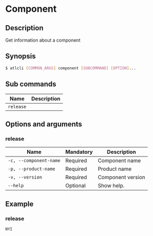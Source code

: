 # Component
## Description
 Get information about a component
## Synopsis
```bash
$ atlcli [COMMON_ARGS] component [SUBCOMMAND] [OPTION]...
```
## Sub commands

|Name|Description|
|-|-|
|`release`||

## Options and arguments
### release
|Name|Mandatory|Description|
|-|-|-|
|`-c, --component-name`|Required|Component name|
|`-p, --product-name`|Required|Product name|
|`-v, --version`|Required|Component version|
|`--help`|Optional|Show help.|

## Example
### release
```bash
NYI
```
